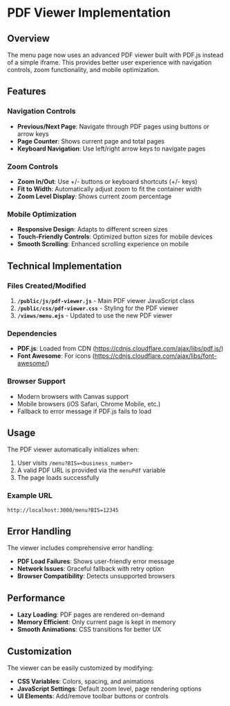 # PDF Viewer Implementation

## Overview
The menu page now uses an advanced PDF viewer built with PDF.js instead of a simple iframe. This provides better user experience with navigation controls, zoom functionality, and mobile optimization.

## Features

### Navigation Controls
- **Previous/Next Page**: Navigate through PDF pages using buttons or arrow keys
- **Page Counter**: Shows current page and total pages
- **Keyboard Navigation**: Use left/right arrow keys to navigate pages

### Zoom Controls
- **Zoom In/Out**: Use +/- buttons or keyboard shortcuts (+/- keys)
- **Fit to Width**: Automatically adjust zoom to fit the container width
- **Zoom Level Display**: Shows current zoom percentage

### Mobile Optimization
- **Responsive Design**: Adapts to different screen sizes
- **Touch-Friendly Controls**: Optimized button sizes for mobile devices
- **Smooth Scrolling**: Enhanced scrolling experience on mobile

## Technical Implementation

### Files Created/Modified
1. **`/public/js/pdf-viewer.js`** - Main PDF viewer JavaScript class
2. **`/public/css/pdf-viewer.css`** - Styling for the PDF viewer
3. **`/views/menu.ejs`** - Updated to use the new PDF viewer

### Dependencies
- **PDF.js**: Loaded from CDN (https://cdnjs.cloudflare.com/ajax/libs/pdf.js/)
- **Font Awesome**: For icons (https://cdnjs.cloudflare.com/ajax/libs/font-awesome/)

### Browser Support
- Modern browsers with Canvas support
- Mobile browsers (iOS Safari, Chrome Mobile, etc.)
- Fallback to error message if PDF.js fails to load

## Usage

The PDF viewer automatically initializes when:
1. User visits `/menu?BIS=<business_number>`
2. A valid PDF URL is provided via the `menuPdf` variable
3. The page loads successfully

### Example URL
```
http://localhost:3000/menu?BIS=12345
```

## Error Handling

The viewer includes comprehensive error handling:
- **PDF Load Failures**: Shows user-friendly error message
- **Network Issues**: Graceful fallback with retry option
- **Browser Compatibility**: Detects unsupported browsers

## Performance

- **Lazy Loading**: PDF pages are rendered on-demand
- **Memory Efficient**: Only current page is kept in memory
- **Smooth Animations**: CSS transitions for better UX

## Customization

The viewer can be easily customized by modifying:
- **CSS Variables**: Colors, spacing, and animations
- **JavaScript Settings**: Default zoom level, page rendering options
- **UI Elements**: Add/remove toolbar buttons or controls
